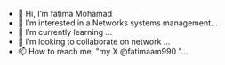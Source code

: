 - 👋 Hi, I’m fatima Mohamad
- 👀 I’m interested in a Networks systems management...
- 🌱 I’m currently learning ...
- 💞️ I’m looking to collaborate on network ...
- 📫 How to reach me, "my X @fatimaam990 "...
<!---
fatimaam990/fatimaam990 is a ✨ special ✨ repository because its `README.md` (this file) appears on your GitHub profile.
You can click the Preview link to take a look at your changes.
--->

